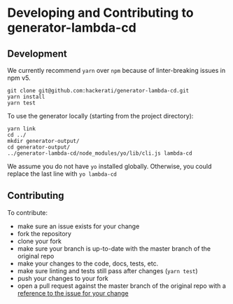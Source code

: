 # Developing and Contributing to generator-lambda-cd

## Development

We currently recommend `yarn` over `npm` because of linter-breaking issues in npm v5.

```
git clone git@github.com:hackerati/generator-lambda-cd.git
yarn install
yarn test
```

To use the generator locally (starting from the project directory):

```
yarn link
cd ../
mkdir generator-output/
cd generator-output/
../generator-lambda-cd/node_modules/yo/lib/cli.js lambda-cd
```

We assume you do not have `yo` installed globally.
Otherwise, you could replace the last line with `yo lambda-cd`

## Contributing

To contribute:
  - make sure an issue exists for your change
  - fork the repository
  - clone your fork
  - make sure your branch is up-to-date with the master branch of the original repo
  - make your changes to the code, docs, tests, etc.
  - make sure linting and tests still pass after changes (`yarn test`)
  - push your changes to your fork
  - open a pull request against the master branch of the original repo with a [reference to the issue for your change](https://github.com/blog/1506-closing-issues-via-pull-requests)
